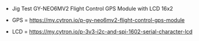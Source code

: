 * Jig Test GY-NEO6MV2 Flight Control GPS Module with LCD 16x2

* GPS = https://my.cytron.io/p-gy-neo6mv2-flight-control-gps-module
* LCD = https://my.cytron.io/p-3v3-i2c-and-spi-1602-serial-character-lcd
